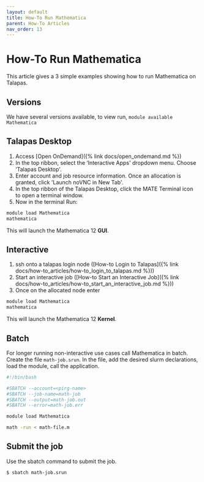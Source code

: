 ```yaml
---
layout: default
title: How-To Run Mathematica
parent: How-To Articles
nav_order: 13
---
```


# How-To Run Mathematica

This article gives a 3 simple examples showing how to run Mathematica on Talapas.

## Versions

We have several versions available, to view run, `module available Mathematica`

## Talapas Desktop

1. Access [Open OnDemand]({% link docs/open_ondemand.md %})
2. In the top ribbon, select the ‘Interactive Apps' dropdown menu. Choose ‘Talapas Desktop'.
3. Enter account and job resource information. Once an allocation is granted, click 'Launch noVNC in New Tab'.
4. In the top ribbon of the Talapas Desktop, click the MATE Terminal icon to open a terminal window.
5. Now in the terminal Run:

```bash
module load Mathematica
mathematica
```

This will launch the Mathematica 12 **GUI**.

## Interactive

1. ssh onto a talapas login node ([How-to Login to Talapas]({% link docs/how-to_articles/how-to_login_to_talapas.md %}))
2. Start an interactive job ([How-to Start an Interactive Job]({% link docs/how-to_articles/how-to_start_an_interactive_job.md %}))
3. Once on the allocated node enter

```bash
module load Mathematica
mathematica
```

This will launch the Mathematica 12 **Kernel**.

## Batch

For longer running non-interactive use cases call Mathematica in batch. Create the file `math-job.srun`. In the file, add the desired slurm declarations, load the module, call the application.

```bash
#!/bin/bash

#SBATCH --account=<pirg-name>
#SBATCH --job-name=math-job
#SBATCH --output=math-job.out
#SBATCH --error=math-job.err

module load Mathematica

math -run < math-file.m
```

## Submit the job

Use the sbatch command to submit the job.

`$ sbatch math-job.srun`
